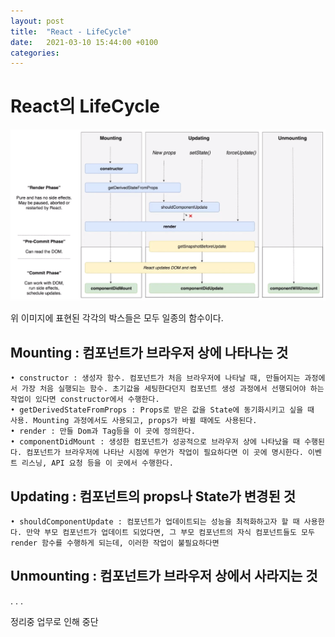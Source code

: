 ```yaml
---
layout: post
title:  "React - LifeCycle"
date:   2021-03-10 15:44:00 +0100
categories:
---
```


# React의 LifeCycle

![LifeCycle](./assets/images/lifeCycle.png)

위 이미지에 표현된 각각의 박스들은 모두 일종의 함수이다.

## Mounting : 컴포넌트가 브라우저 상에 나타나는 것
    • constructor : 생성자 함수. 컴포넌트가 처음 브라우저에 나타날 때, 만들어지는 과정에서 가장 처음 실행되는 함수. 초기값을 세팅한다던지 컴포넌트 생성 과정에서 선행되어야 하는 작업이 있다면 constructor에서 수행한다.
    • getDerivedStateFromProps : Props로 받은 값을 State에 동기화시키고 싶을 때 사용. Mounting 과정에서도 사용되고, props가 바뀔 때에도 사용된다.
    • render : 만들 Dom과 Tag등을 이 곳에 정의한다.
    • componentDidMount : 생성한 컴포넌트가 성공적으로 브라우저 상에 나타났을 때 수행된다. 컴포넌트가 브라우저에 나타난 시점에 무언가 작업이 필요하다면 이 곳에 명시한다. 이벤트 리스닝, API 요청 등을 이 곳에서 수행한다.

## Updating : 컴포넌트의 props나 State가 변경된 것
    • shouldComponentUpdate : 컴포넌트가 업데이트되는 성능을 최적화하고자 할 때 사용한다. 만약 부모 컴포넌트가 업데이트 되었다면, 그 부모 컴포넌트의 자식 컴포넌트들도 모두 render 함수를 수행하게 되는데, 이러한 작업이 불필요하다면 


## Unmounting : 컴포넌트가 브라우저 상에서 사라지는 것

.
.
.

정리중 업무로 인해 중단




